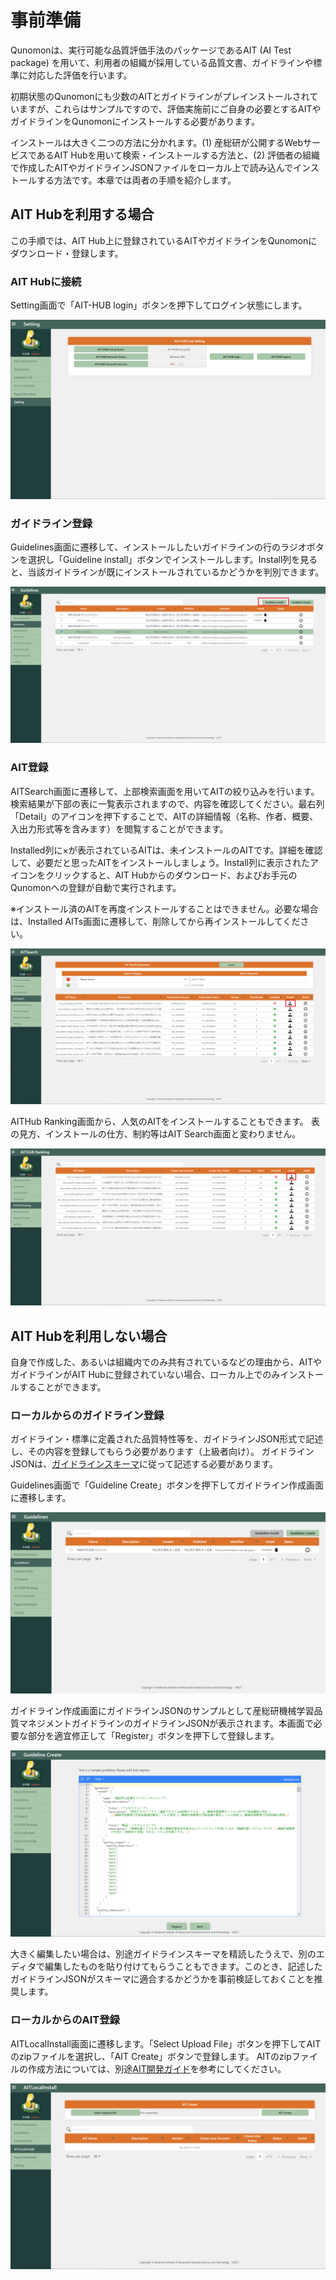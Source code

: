 # 事前準備

Qunomonは、実行可能な品質評価手法のパッケージであるAIT (AI Test package) を用いて、利用者の組織が採用している品質文書、ガイドラインや標準に対応した評価を行います。

初期状態のQunomonにも少数のAITとガイドラインがプレインストールされていますが、これらはサンプルですので、評価実施前にご自身の必要とするAITやガイドラインをQunomonにインストールする必要があります。

インストールは大きく二つの方法に分かれます。(1) 産総研が公開するWebサービスであるAIT Hubを用いて検索・インストールする方法と、(2) 評価者の組織で作成したAITやガイドラインJSONファイルをローカル上で読み込んでインストールする方法です。本章では両者の手順を紹介します。

## AIT Hubを利用する場合

この手順では、AIT Hub上に登録されているAITやガイドラインをQunomonにダウンロード・登録します。

### AIT Hubに接続

Setting画面で「AIT-HUB login」ボタンを押下してログイン状態にします。

![0101](01/01.png)

### ガイドライン登録

Guidelines画面に遷移して、インストールしたいガイドラインの行のラジオボタンを選択し「Guideline install」ボタンでインストールします。Install列を見ると、当該ガイドラインが既にインストールされているかどうかを判別できます。

![0102](01/02.png)

### AIT登録

AITSearch画面に遷移して、上部検索画面を用いてAITの絞り込みを行います。
検索結果が下部の表に一覧表示されますので、内容を確認してください。最右列「Detail」のアイコンを押下することで、AITの詳細情報（名称、作者、概要、入出力形式等を含みます）を閲覧することができます。

Installed列に×が表示されているAITは、未インストールのAITです。詳細を確認して、必要だと思ったAITをインストールしましょう。Install列に表示されたアイコンをクリックすると、AIT Hubからのダウンロード、およびお手元のQunomonへの登録が自動で実行されます。

※インストール済のAITを再度インストールすることはできません。必要な場合は、Installed AITs画面に遷移して、削除してから再インストールしてください。

![0103](01/03.png)

AITHub Ranking画面から、人気のAITをインストールすることもできます。
表の見方、インストールの仕方、制約等はAIT Search画面と変わりません。

![0104](01/04.png)

## AIT Hubを利用しない場合
自身で作成した、あるいは組織内でのみ共有されているなどの理由から、AITやガイドラインがAIT Hubに登録されていない場合、ローカル上でのみインストールすることができます。

### ローカルからのガイドライン登録

ガイドライン・標準に定義された品質特性等を、ガイドラインJSON形式で記述し、その内容を登録してもらう必要があります（上級者向け）。
ガイドラインJSONは、[ガイドラインスキーマ](https://github.com/aistairc/qunomon/tree/dev2_schema/schema/doc/guideline_schema/develop)に従って記述する必要があります。

Guidelines画面で「Guideline Create」ボタンを押下してガイドライン作成画面に遷移します。

![0201](02/01.png)

ガイドライン作成画面にガイドラインJSONのサンプルとして産総研機械学習品質マネジメントガイドラインのガイドラインJSONが表示されます。本画面で必要な部分を適宜修正して「Register」ボタンを押下して登録します。

![0202](02/02.png)

大きく編集したい場合は、別途ガイドラインスキーマを精読したうえで、別のエディタで編集したものを貼り付けてもらうこともできます。このとき、記述したガイドラインJSONがスキーマに適合するかどうかを事前検証しておくことを推奨します。

### ローカルからのAIT登録

AITLocalInstall画面に遷移します。「Select Upload File」ボタンを押下してAITのzipファイルを選択し、「AIT Create」ボタンで登録します。
AITのzipファイルの作成方法については、別途[AIT開発ガイド](https://aistairc.github.io/qunomon/ait-guide/index.html)を参考にしてください。

![0203](02/03.png)

